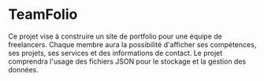 # TeamFolio
Ce projet vise à construire un site de portfolio pour une équipe de freelancers. Chaque membre aura la possibilité d'afficher ses compétences, ses projets, ses services et des informations de contact. Le projet comprendra l'usage des fichiers JSON pour le stockage et la gestion des données.
